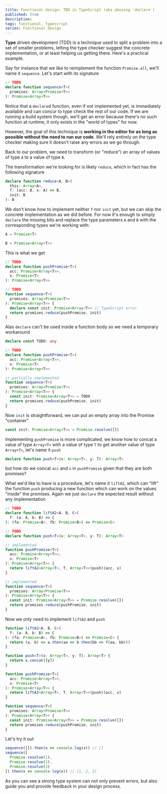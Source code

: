 ```yaml
---
title: Functional design: TDD in TypeScript (aka abusing `declare`)
published: true
description:
tags: functional, typescript
series: Functional design
---
```


**Type** driven development (TDD) is a technique used to split a problem into a set of smaller problems, letting the type checker suggest the concrete implementation, or at least helping us getting there. Here's a practical example.

Say for instance that we like to reimplement the function `Promise.all`, we'll name it `sequence`. Let's start with its signature

```ts
// TODO
declare function sequence<T>(
  promises: Array<Promise<T>>
): Promise<Array<T>>
```

Notice that a `declare`d function, even if not implemented yet, is immediately available and can concur to type check the rest of our code. If we are running a build system though, we'll get an error because there's no such function at runtime, it only exists in the "world of types" for now.

However, the goal of this technique is **working in the editor for as long as possible without the need to run our code**. We'll rely entirely on the type checker making sure it doesn't raise any errors as we go through.

Back to our problem, we need to transform (or "reduce") an array of values of type `A` to a value of type `B`.

The transformation we're looking for is likely `reduce`, which in fact has the following signature

```ts
declare function reduce<A, B>(
  this: Array<A>,
  f: (acc: B, x: A) => B,
  init: B
): B
```

We don't know how to implement neither `f` nor `init` yet, but we can skip the concrete implementation as we did before. For now it's enough to simply `declare` the missing bits and replace the type parameters `A` and `B` with the corresponding types we're working with:

```ts
A = Promise<T>

B = Promise<Array<T>>
```

This is what we get

```ts
// TODO
declare function pushPromise<T>(
  acc: Promise<Array<T>>,
  x: Promise<T>
): Promise<Array<T>>

// TODO
function sequence<T>(
  promises: Array<Promise<T>>
): Promise<Array<T>> {
  declare const init: Promise<Array<T>> // TypeScript error
  return promises.reduce(pushPromise, init)
}
```

Alas `declare` can't be used inside a function body so we need a temporary workaround

```ts
declare const TODO: any

// TODO
declare function pushPromise<T>(
  acc: Promise<Array<T>>,
  x: Promise<T>
): Promise<Array<T>>

// partially implemented
function sequence<T>(
  promises: Array<Promise<T>>
): Promise<Array<T>> {
  const init: Promise<Array<T>> = TODO
  return promises.reduce(pushPromise, init)
}
```

Now `init` is straightforward, we can put an empty array into the Promise "container"

```ts
const init: Promise<Array<T>> = Promise.resolve([])
```

Implementing `pushPromise` is more complicated, we know how to concat a value of type `Array<T>` with a value of type `T` to get another value of type `Array<T>`, let's name it `push`

```ts
declare function push<T>(x: Array<T>, y: T): Array<T>
```

but how do we concat `acc` and `x` in `pushPromise` given that they are both promises?

What we'd like to have is a procedure, let's name it `liftA2`, which can "lift" the function `push` producing a new function which can work on the values "inside" the promises. Again we just `declare` the expected result without any implementation

```ts
// TODO
declare function liftA2<A, B, C>(
  f: (a: A, b: B) => C
): (fa: Promise<A>, fb: Promise<B>) => Promise<C>

// TODO
declare function push<T>(x: Array<T>, y: T): Array<T>

// implemented
function pushPromise<T>(
  acc: Promise<Array<T>>,
  x: Promise<T>
): Promise<Array<T>> {
  return liftA2<Array<T>, T, Array<T>>(push)(acc, x)
}

// implemented
function sequence<T>(
  promises: Array<Promise<T>>
): Promise<Array<T>> {
  const init: Promise<Array<T>> = Promise.resolve([])
  return promises.reduce(pushPromise, init)
}
```

Now we only need to implement `liftA2` and `push`

```ts
function liftA2<A, B, C>(
  f: (a: A, b: B) => C
): (fa: Promise<A>, fb: Promise<B>) => Promise<C> {
  return (a, b) => a.then(aa => b.then(bb => f(aa, bb)))
}

function push<T>(x: Array<T>, y: T): Array<T> {
  return x.concat([y])
}

function pushPromise<T>(
  acc: Promise<Array<T>>,
  x: Promise<T>
): Promise<Array<T>> {
  return liftA2<Array<T>, T, Array<T>>(push)(acc, x)
}

function sequence<T>(
  promises: Array<Promise<T>>
): Promise<Array<T>> {
  const init: Promise<Array<T>> = Promise.resolve([])
  return promises.reduce(pushPromise, init)
}
```

Let's try it out

```ts
sequence([]).then(x => console.log(x)) // []
sequence([
  Promise.resolve(1),
  Promise.resolve(2),
  Promise.resolve(3)
]).then(x => console.log(x)) // [1, 2, 3]
```

As you can see a strong type system can not only prevent errors, but also guide you and provide feedback in your design process.
